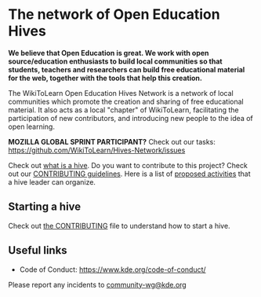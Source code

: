 # The network of Open Education Hives

**We believe that Open Education is great. We work with open source/education enthusiasts to build local communities so that students, teachers and researchers can build free educational material for the web, together with the tools that help this creation.**

The WikiToLearn Open Education Hives Network is a network of local communities which promote
the creation and sharing of free educational material. It also acts as a local
"chapter" of WikiToLearn, facilitating the participation of new contributors, and introducing new people to the idea of open learning.

**MOZILLA GLOBAL SPRINT PARTICIPANT?** Check out our tasks: https://github.com/WikiToLearn/Hives-Network/issues

Check out [what is a hive](What_is_a_Hive.md). Do you want to contribute to this project? Check out our [CONTRIBUTING guidelines](CONTRIBUTING.md). Here is a list of [proposed activities](Activities.md) that a hive leader can organize.

## Starting a hive
Check out [the CONTRIBUTING](CONTRIBUTING.md) file to understand how to start a hive.

## Useful links
* Code of Conduct: https://www.kde.org/code-of-conduct/

Please report any incidents to [community-wg@kde.org](mailto:community-wg@kde.org)
